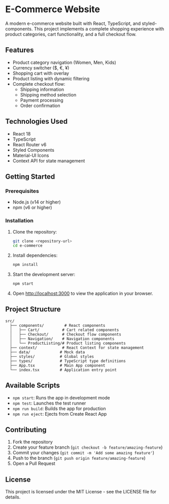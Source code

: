 # E-Commerce Website

A modern e-commerce website built with React, TypeScript, and styled-components. This project implements a complete shopping experience with product categories, cart functionality, and a full checkout flow.

## Features

- Product category navigation (Women, Men, Kids)
- Currency switcher ($, €, ¥)
- Shopping cart with overlay
- Product listing with dynamic filtering
- Complete checkout flow:
  - Shipping information
  - Shipping method selection
  - Payment processing
  - Order confirmation

## Technologies Used

- React 18
- TypeScript
- React Router v6
- Styled Components
- Material-UI Icons
- Context API for state management

## Getting Started

### Prerequisites

- Node.js (v14 or higher)
- npm (v6 or higher)

### Installation

1. Clone the repository:
   ```bash
   git clone <repository-url>
   cd e-commerce
   ```

2. Install dependencies:
   ```bash
   npm install
   ```

3. Start the development server:
   ```bash
   npm start
   ```

4. Open [http://localhost:3000](http://localhost:3000) to view the application in your browser.

## Project Structure

```
src/
  ├── components/         # React components
  │   ├── Cart/          # Cart related components
  │   ├── Checkout/      # Checkout flow components
  │   ├── Navigation/    # Navigation components
  │   └── ProductListing/# Product listing components
  ├── context/           # React Context for state management
  ├── data/             # Mock data
  ├── styles/           # Global styles
  ├── types/            # TypeScript type definitions
  ├── App.tsx           # Main App component
  └── index.tsx         # Application entry point
```

## Available Scripts

- `npm start`: Runs the app in development mode
- `npm test`: Launches the test runner
- `npm run build`: Builds the app for production
- `npm run eject`: Ejects from Create React App

## Contributing

1. Fork the repository
2. Create your feature branch (`git checkout -b feature/amazing-feature`)
3. Commit your changes (`git commit -m 'Add some amazing feature'`)
4. Push to the branch (`git push origin feature/amazing-feature`)
5. Open a Pull Request

## License

This project is licensed under the MIT License - see the LICENSE file for details.

